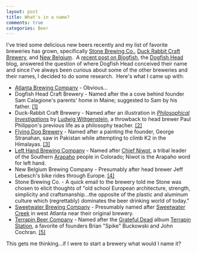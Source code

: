 ```yaml
--- 
layout: post
title: What's in a name?
comments: true
categories: Beer
---
```

I've tried some delicious new beers recently and my list of favorite breweries has grown, specifically <a href="http://en.wikipedia.org/wiki/Stone_Brewing_Company">Stone Brewing Co.</a>, <a href="http://en.wikipedia.org/wiki/Duck-Rabbit_Craft_Brewery">Duck Rabbit Craft Brewery</a>, and <a href="http://en.wikipedia.org/wiki/New_Belgium_Brewing_Company">New Belgium</a>.  A <a href="http://www.dogfish.com/community/blogfish/members/sam/vacation.htm">recent post on Blogfish</a>, the <a href="http://www.dogfish.com/">Dogfish Head</a> blog, answered the question of where Dogfish Head conceived their name and since I've always been curious about some of the other breweries and their names, I decided to do some research.  Here's what I came up with:

* <a href="http://en.wikipedia.org/wiki/Atlanta_Brewing_Company">Atlanta Brewing Company</a> - Obvious...
* Dogfish Head Craft Brewery - Named after the a cove behind founder Sam Calagione's parents' home in Maine; suggested to Sam by his father. <a href="http://www.dogfish.com/community/blogfish/members/sam/vacation.htm">[1]</a>
* Duck-Rabbit Craft Brewery - Named after an illustration in <a href="http://en.wikipedia.org/wiki/Philosophical_Investigations"><em>Philosophical Investigations</em></a> by <a href="http://en.wikipedia.org/wiki/Ludwig_Wittgenstein">Ludwig Wittgenstein</a>, a throwback to head brewer Paul Philippon's previous life as a philosophy teacher. <a href="http://www.duckrabbitbrewery.com/huh.html">[2]</a>
* <a href="http://en.wikipedia.org/wiki/Flying_Dog_Brewery">Flying Dog Brewery</a> - Named after a painting the founder, George                             Stranahan, saw in Pakistan while attempting to climb K2 in the Himalayas. <a href="http://www.flyingdogales.com/Legend-FlyingDogStory.aspx">[3]</a>
* <a href="http://www.lefthandbrewing.com/">Left Hand Brewing Company</a> - Named after <a href="http://en.wikipedia.org/wiki/Chief_Niwot">Chief Niwot</a>, a tribal leader of the Southern <a href="http://en.wikipedia.org/wiki/Arapaho">Arapaho</a> people in Colorado; Niwot is the Arapaho word for left hand.
* New Belgium Brewing Company - Presumably after head brewer Jeff Lebesch's bike rides through Europe. <a href="http://www.newbelgium.com/our-story">[4]</a>
* Stone Brewing Co. - A quick email to the brewery told me Stone was chosen  to elicit thoughts of "old school European architecture, strength, simplicity and craftsmanship...the opposite of the plastic and aluminum culture which (regrettably) dominates the beer drinking world of today."
* <a href="http://en.wikipedia.org/wiki/Sweetwater_Brewing_Company">Sweetwater Brewing Company</a> - Presumably named after <a href="http://en.wikipedia.org/wiki/Sweetwater_Creek_%28Chattahoochee_River%29">Sweetwater Creek</a> in west Atlanta near their original brewery.
* <a href="http://en.wikipedia.org/wiki/Terrapin_Beer_Company">Terrapin Beer Company</a> - Named after the <a href="http://en.wikipedia.org/wiki/Grateful_Dead">Grateful Dead</a> album <a href="http://en.wikipedia.org/wiki/Terrapin_Station">Terrapin Station</a>, a favorite of founders  <span class="external text">Brian "Spike" Buckowski</span> and <span class="external text">John Cochran. <a href="http://www.terrapinbeer.com/news/details/26/Terrapin-I-know-well-be-there-soon">[5]</a></span>

This gets me thinking...if I were to start a brewery what would I name it?
